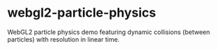 # webgl2-particle-physics
WebGL2 particle physics demo featuring dynamic collisions (between particles) with resolution in linear time.
